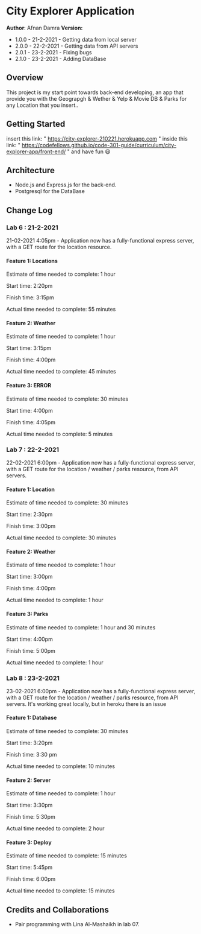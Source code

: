 # City Explorer Application

**Author**: Afnan Damra
**Version:**
* 1.0.0 - 21-2-2021 - Getting data from local server
* 2.0.0 - 22-2-2021 - Getting data from API servers
* 2.0.1 - 23-2-2021 - Fixing bugs
* 2.1.0 - 23-2-2021 - Adding DataBase


## Overview
This project is my start point towards back-end developing, an app that provide you with the Geograpgh & Wether & Yelp & Movie DB & Parks for any Location that you insert..

## Getting Started
insert this link:
" https://city-explorer-210221.herokuapp.com "
inside this link:
" https://codefellows.github.io/code-301-guide/curriculum/city-explorer-app/front-end/ "
and have fun :smiley:

## Architecture
- Node.js and Express.js for the back-end. 
- Postgresql for the DataBase

## Change Log

### Lab 6 : 21-2-2021
21-02-2021 4:05pm - Application now has a fully-functional express server, with a GET route for the location resource.

#### Feature 1: Locations

Estimate of time needed to complete: 1 hour

Start time: 2:20pm

Finish time: 3:15pm

Actual time needed to complete: 55 minutes

#### Feature 2: Weather

Estimate of time needed to complete: 1 hour

Start time: 3:15pm

Finish time: 4:00pm

Actual time needed to complete: 45 minutes

#### Feature 3: ERROR

Estimate of time needed to complete: 30 minutes

Start time: 4:00pm

Finish time: 4:05pm

Actual time needed to complete: 5 minutes

### Lab 7 : 22-2-2021

22-02-2021 6:00pm - Application now has a fully-functional express server, with a GET route for the location / weather / parks resource, from API servers.

#### Feature 1: Location

Estimate of time needed to complete: 30 minutes

Start time: 2:30pm

Finish time: 3:00pm

Actual time needed to complete: 30 minutes

#### Feature 2: Weather

Estimate of time needed to complete: 1 hour

Start time: 3:00pm

Finish time: 4:00pm

Actual time needed to complete: 1 hour

#### Feature 3: Parks

Estimate of time needed to complete: 1 hour and 30 minutes

Start time: 4:00pm

Finish time: 5:00pm

Actual time needed to complete: 1 hour

### Lab 8 : 23-2-2021

23-02-2021 6:00pm -  Application now has a fully-functional express server, with a GET route for the location / weather / parks resource, from API servers. It's working great locally, but in heroku there is an issue

#### Feature 1: Database

Estimate of time needed to complete: 30 minutes

Start time: 3:20pm

Finish time: 3:30 pm

Actual time needed to complete: 10 minutes

#### Feature 2: Server

Estimate of time needed to complete: 1 hour

Start time: 3:30pm

Finish time: 5:30pm

Actual time needed to complete: 2 hour

#### Feature 3: Deploy

Estimate of time needed to complete: 15 minutes

Start time: 5:45pm

Finish time: 6:00pm

Actual time needed to complete: 15 minutes

## Credits and Collaborations
- Pair programming with Lina Al-Mashaikh in lab 07.
<!-- - Pair programming with Aya Berjawi in lab 08. -->

